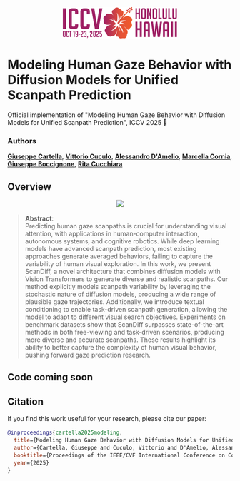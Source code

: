 <p align="center">
  <img src="assets/iccv2025_logo.svg" alt="ICCV 2025" height="70">
</p>

# Modeling Human Gaze Behavior with Diffusion Models for Unified Scanpath Prediction
Official implementation of "Modeling Human Gaze Behavior with Diffusion Models for Unified Scanpath Prediction", ICCV 2025 🌺

### Authors
[**Giuseppe Cartella**](https://scholar.google.com/citations?hl=en&user=0sJ4VCcAAAAJ),
[**Vittorio Cuculo**](https://scholar.google.com/citations?hl=en&user=usEfqxoAAAAJ&hl=it&oi=ao),
[**Alessandro D'Amelio**](https://scholar.google.com/citations?user=chkawtoAAAAJ&hl=en&oi=ao),
[**Marcella Cornia**](https://scholar.google.com/citations?hl=en&user=DzgmSJEAAAAJ),
[**Giuseppe Boccignone**](https://scholar.google.com/citations?user=LqM0uJwAAAAJ&hl),
[**Rita Cucchiara**](https://scholar.google.com/citations?hl=en&user=OM3sZEoAAAAJ)

## Overview

<p align="center">
    <img src="figure.jpg">
</p>

>**Abstract**: <br>
> Predicting human gaze scanpaths is crucial for understanding visual attention, with applications in human-computer interaction, autonomous systems, and cognitive robotics. While deep learning models have advanced scanpath prediction, most existing approaches generate averaged behaviors, failing to capture the variability of human visual exploration. In this work, we present ScanDiff, a novel architecture that combines diffusion models with Vision Transformers to generate diverse and realistic scanpaths. Our method explicitly models scanpath variability by leveraging the stochastic nature of diffusion models, producing a wide range of plausible gaze trajectories. Additionally, we introduce textual conditioning to enable task-driven scanpath generation, allowing the model to adapt to different visual search objectives. Experiments on benchmark datasets show that ScanDiff surpasses state-of-the-art methods in both free-viewing and task-driven scenarios, producing more diverse and accurate scanpaths. These results highlight its ability to better capture the complexity of human visual behavior, pushing forward gaze prediction research.

## Code coming soon

## Citation

If you find this work useful for your research, please cite our paper:

```bibtex
@inproceedings{cartella2025modeling,
  title={Modeling Human Gaze Behavior with Diffusion Models for Unified Scanpath Prediction},
  author={Cartella, Giuseppe and Cuculo, Vittorio and D'Amelio, Alessandro and Cornia, Marcella and Boccignone, Giuseppe and Cucchiara, Rita},
  booktitle={Proceedings of the IEEE/CVF International Conference on Computer Vision},
  year={2025}
}
```
